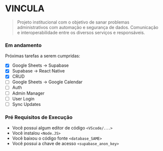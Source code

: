 # VINCULA

> Projeto institucional com o objetivo de sanar problemas administrativos com automação e segurança de dados. Comunicação e interoperabilidade entre os diversos serviços e responsáveis.

### Em andamento

Próximas tarefas a serem cumpridas:

- [x] Google Sheets -> Supabase
- [x] Supabase -> React Native
- [x] CRUD
- [ ] Google Sheets -> Google Calendar
- [ ] Auth
- [ ] Admin Manager
- [ ] User Login
- [ ] Sync Updates

### Pré Requisitos de Execução

 - Você possui algum editor de código `<VScode/...>`
 - Você instalou `<Node.JS>`
 - Você baixou o código fonte `<database_SAME>`
 - Você possui a chave de acesso `<supabase_anon_key>`



